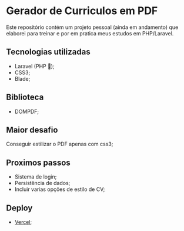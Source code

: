 # Gerador de Curriculos em PDF

Este repositório contém um projeto pessoal (ainda em andamento) que elaborei para treinar e por em pratica meus estudos em PHP/Laravel.

## Tecnologias utilizadas
- Laravel (PHP 🐘);
- CSS3;
- Blade;
  
## Biblioteca
- DOMPDF;

## Maior desafio
Conseguir estilizar o PDF apenas com css3;

## Proximos passos
- Sistema de login;
- Persistência de dados;
- Incluir varias opções de estilo de CV;

## Deploy
- [Vercel](https://geradorcurriculo.vercel.app/);
